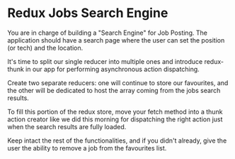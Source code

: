 # Redux Jobs Search Engine


  You are in charge of building a "Search Engine" for Job Posting.
  The application should have a search page where the user can set the position (or tech) and the location.
    
  It's time to split our single reducer into multiple ones and introduce redux-thunk in our app for performing asynchronous action dispatching.
  
  
  Create two separate reducers: one will continue to store our favourites, and the other will be dedicated to host the array coming from the jobs search results.
  
  
  To fill this portion of the redux store, move your fetch method into a thunk action creator like we did this morning for dispatching the right action just when the search     results are fully loaded.
  
  
   Keep intact the rest of the functionalities, and if you didn't already, give the user the ability to remove a job from the favourites list.

